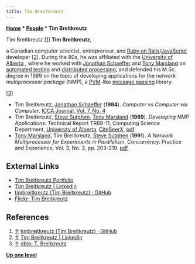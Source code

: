 ```yaml
---
title: Tim Breitkreutz
---
```

**[Home](Home "Home") \* [People](People "People") \* Tim Breitkreutz**



 [](https://github.com/timbreitkreutz) Tim Breitkreutz <a id="cite-note-1" href="#cite-ref-1">[1]</a> 
**Tim Breitkreutz**,  

a Canadian computer scientist, entrepreneur, and [Ruby on Rails](index.php?title=Ruby&action=edit&redlink=1 "Ruby (page does not exist)")/[JavaScript](JavaScript "JavaScript") developer <a id="cite-note-2" href="#cite-ref-2">[2]</a>. 
During the 80s, he was affiliated with the [University of Alberta](University_of_Alberta "University of Alberta") , where he worked with [Jonathan Schaeffer](Jonathan_Schaeffer "Jonathan Schaeffer") and [Tony Marsland](Tony_Marsland "Tony Marsland") on [automated testing](Engine_Testing "Engine Testing") and [distributed processing](https://en.wikipedia.org/wiki/Distributed_computing), and defended his M.Sc. degree in 1989 on the topic of developing applications for the *network multiprocessor package* (NMP), a [PVM](https://en.wikipedia.org/wiki/Parallel_Virtual_Machine)-like [message passing](https://en.wikipedia.org/wiki/Message_passing) library. 






<a id="cite-note-3" href="#cite-ref-3">[3]</a>



* Tim Breitkreutz, [Jonathan Schaeffer](Jonathan_Schaeffer "Jonathan Schaeffer") (**1984**). *Computer vs Computer via Computer*. [ICCA Journal, Vol. 7, No. 4](ICGA_Journal#7_4 "ICGA Journal")
* Tim Breitkreutz, [Steve Sutphen](index.php?title=Steve_Sutphen&action=edit&redlink=1 "Steve Sutphen (page does not exist)"), [Tony Marsland](Tony_Marsland "Tony Marsland") (**1989**). *Developing NMP Applications*. Technical Report TR89-11, Computing Science Department, [University of Alberta](University_of_Alberta "University of Alberta"), [CiteSeerX](http://citeseerx.ist.psu.edu/viewdoc/summary?doi=10.1.1.49.1833), [pdf](https://webdocs.cs.ualberta.ca/~tony/TechnicalReports/TR89-11.pdf)
* [Tony Marsland](Tony_Marsland "Tony Marsland"), Tim Breitkreutz, [Steve Sutphen](index.php?title=Steve_Sutphen&action=edit&redlink=1 "Steve Sutphen (page does not exist)") (**1991**). *A Network Multiprocessor for Experiments in Parallelism.* Concurrency: Practice and Experience, Vol. 3, No. 3, pp. 203-219. [pdf](https://webdocs.cs.ualberta.ca/~tony/RecentPapers/cpe.pdf)


## External Links


* [Tim Breitkreutz Portfolio](http://sbrew.com/portfolio)
* [Tim Breitkreutz | LinkedIn](https://www.linkedin.com/in/timbreitkreutz)
* [timbreitkreutz (Tim Breitkreutz) · GitHub](https://github.com/timbreitkreutz)
* [Flickr: Tim Breitkreutz](https://www.flickr.com/people/timbr/)


## References


1. <a id="cite-ref-1" href="#cite-note-1">↑</a> [timbreitkreutz (Tim Breitkreutz) · GitHub](https://github.com/timbreitkreutz)
2. <a id="cite-ref-2" href="#cite-note-2">↑</a> [Tim Breitkreutz | LinkedIn](https://www.linkedin.com/in/timbreitkreutz)
3. <a id="cite-ref-3" href="#cite-note-3">↑</a> [dblp: T. Breitkreutz](http://dblp.uni-trier.de/pers/hd/b/Breitkreutz:T=)

**[Up one level](People "People")**







 
